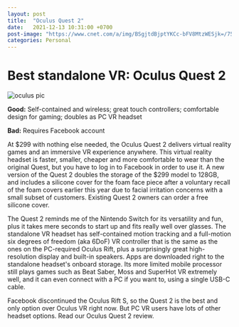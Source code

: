 ```yaml
---
layout: post
title:  "Oculus Quest 2"
date:   2021-12-13 10:31:00 +0700
post-image: "https://www.cnet.com/a/img/BSgjtdBjptYKCc-bFV8MtzWESjk=/756x425/2020/09/13/8322a528-abac-4fea-90fe-60678c7f3763/24-oculus-quest-2.jpg"
categories: Personal
---
```


# Best standalone VR: Oculus Quest 2
  
![oculus pic](https://www.cnet.com/a/img/BSgjtdBjptYKCc-bFV8MtzWESjk=/756x425/2020/09/13/8322a528-abac-4fea-90fe-60678c7f3763/24-oculus-quest-2.jpg)
  
**Good:** Self-contained and wireless; great touch controllers; comfortable design for gaming; doubles as PC VR headset

**Bad:** Requires Facebook account

At $299 with nothing else needed, the Oculus Quest 2 delivers virtual reality games and an immersive VR experience anywhere. This virtual reality headset is faster, smaller, cheaper and more comfortable to wear than the original Quest, but you have to log in to Facebook in order to use it. A new version of the Quest 2 doubles the storage of the $299 model to 128GB, and includes a silicone cover for the foam face piece after a voluntary recall of the foam covers earlier this year due to facial irritation concerns with a small subset of customers. Existing Quest 2 owners can order a free silicone cover.

The Quest 2 reminds me of the Nintendo Switch for its versatility and fun, plus it takes mere seconds to start up and fits really well over glasses. The standalone VR headset has self-contained motion tracking and a full-motion six degrees of freedom (aka 6DoF) VR controller that is the same as the ones on the PC-required Oculus Rift, plus a surprisingly great high-resolution display and built-in speakers. Apps are downloaded right to the standalone headset's onboard storage. Its more limited mobile processor still plays games such as Beat Saber, Moss and SuperHot VR extremely well, and it can even connect with a PC if you want to, using a single USB-C cable.

Facebook discontinued the Oculus Rift S, so the Quest 2 is the best and only option over Oculus VR right now. But PC VR users have lots of other headset options. Read our Oculus Quest 2 review.